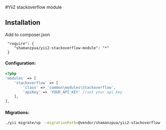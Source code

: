 #Yii2 stackoverflow module

## Installation

Add to composer.json
````
 "require": {
    "shamanzpua/yii2-stackoverflow-module": "*"
 }
````
#### Configuration:

```php
<?php
'modules' => [
    'stackoverflow' => [
        'class' => 'common\modules\Stackoverflow',
        'apiKey' => 'YOUR_API_KEY' //set your api key
    ],
],
```

#### Migrations:
```bash
./yii migrate/up --migrationPath=@vendor/shamanzpua/yii2-stackoverflow-module/module/migrations

```
